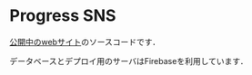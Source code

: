 # Progress SNS

[公開中のwebサイト](https://progress-sns.firebaseapp.com)のソースコードです．  

データベースとデプロイ用のサーバはFirebaseを利用しています．  

